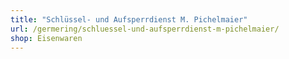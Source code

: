 ```yaml
---
title: "Schlüssel- und Aufsperrdienst M. Pichelmaier"
url: /germering/schluessel-und-aufsperrdienst-m-pichelmaier/
shop: Eisenwaren
---
```

